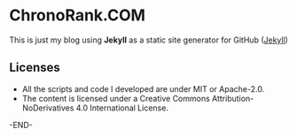 # ChronoRank.COM

This is just my blog using **Jekyll** as a static site generator for GitHub ([Jekyll](https://github.com/jekyll/jekyll))


## Licenses

* All the scripts and code I developed are under MIT or Apache-2.0.  
* The content is licensed under a Creative Commons Attribution-NoDerivatives 4.0 International License.

-END-
